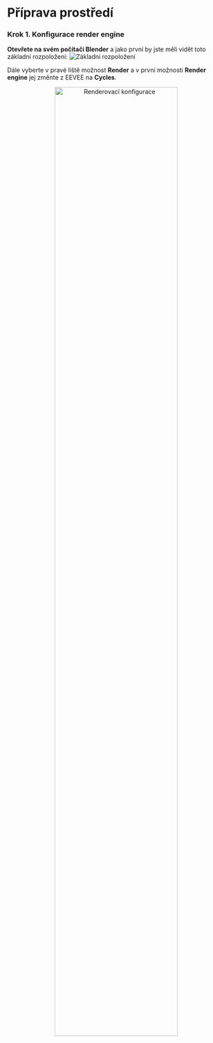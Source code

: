 # Příprava prostředí
### Krok 1. Konfigurace render engine
**Otevřete na svém počítači Blender** a jako první by jste měli vidět toto základní rozpoložení:
![Základní rozpoložení](https://github.com/user-attachments/assets/1beefad8-bfb7-4aa6-8723-c254f48c9007)

Dále vyberte v pravé liště možnost **Render** a v první možnosti 
**Render engine** jej změnte z EEVEE na **Cycles**.

<center>
<img
  src="https://github.com/user-attachments/assets/ac61b7ed-f462-429e-81e8-172bc7a10fe2"
  alt="Renderovací konfigurace"
  width="75%"
  align="middle"
/> </center>
